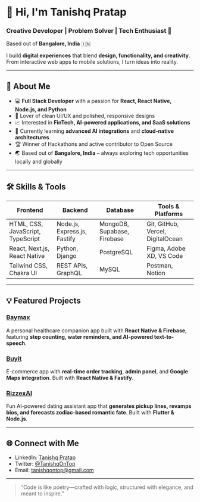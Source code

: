 # 👋 Hi, I'm Tanishq Pratap

### Creative Developer | Problem Solver | Tech Enthusiast 🚀  
Based out of **Bangalore, India** 🇮🇳

I build **digital experiences** that blend **design, functionality, and creativity**. From interactive web apps to mobile solutions, I turn ideas into reality.  

---

## 🔭 About Me
- 💻 **Full Stack Developer** with a passion for **React, React Native, Node.js, and Python**
- 🎨 Lover of clean UI/UX and polished, responsive designs
- 📈 Interested in **FinTech, AI-powered applications, and SaaS solutions**
- 🌱 Currently learning **advanced AI integrations** and **cloud-native architectures**
- 🏆 Winner of Hackathons and active contributor to Open Source
- 🌏 Based out of **Bangalore, India** – always exploring tech opportunities locally and globally

---

## 🛠️ Skills & Tools

| Frontend | Backend | Database | Tools & Platforms |
|----------|---------|----------|-----------------|
| HTML, CSS, JavaScript, TypeScript | Node.js, Express.js, Fastify | MongoDB, Supabase, Firebase | Git, GitHub, Vercel, DigitalOcean |
| React, Next.js, React Native | Python, Django | PostgreSQL | Figma, Adobe XD, VS Code |
| Tailwind CSS, Chakra UI | REST APIs, GraphQL | MySQL | Postman, Notion |

---

## 💡 Featured Projects

### [Baymax](https://github.com/Tanishqontop/Baymax)  
A personal healthcare companion app built with **React Native & Firebase**, featuring **step counting, water reminders, and AI-powered text-to-speech**.  

### [Buyit](https://github.com/Tanishqontop/Buyit)  
E-commerce app with **real-time order tracking**, **admin panel**, and **Google Maps integration**. Built with **React Native & Fastify**.  

### [RizzexAI](https://github.com/Tanishqontop/RizzexAI-Website)  
Fun AI-powered dating assistant app that **generates pickup lines, revamps bios, and forecasts zodiac-based romantic fate**. Built with **Flutter & Node.js**.  

---

## 🌐 Connect with Me
- LinkedIn: [Tanishq Pratap](https://www.linkedin.com/in/tanishqpratap/)  
- Twitter: [@TanishqOnTop](https://x.com/tanishqicreate)  
- Email: tanishqontop@gmail.com 

---

> “Code is like poetry—crafted with logic, structured with elegance, and meant to inspire.”  
